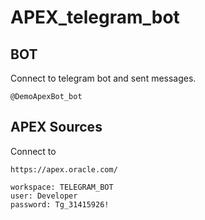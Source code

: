 # APEX_telegram_bot

## BOT 

Connect to telegram bot and sent messages.
```
@DemoApexBot_bot
```


## APEX Sources
Connect to 
```
https://apex.oracle.com/

workspace: TELEGRAM_BOT
user: Developer
password: Tg_31415926!

```


